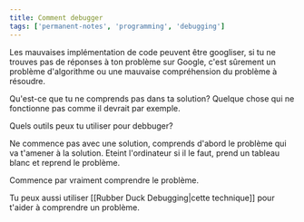 ```yaml
---
title: Comment debugger
tags: ['permanent-notes', 'programming', 'debugging']
---
```


Les mauvaises implémentation de code peuvent être googliser, si tu ne trouves pas de réponses à ton problème sur Google, c'est sûrement un problème d'algorithme ou une mauvaise compréhension du problème à résoudre.

Qu'est-ce que tu ne comprends pas dans ta solution? 
Quelque chose qui ne fonctionne pas comme il devrait par exemple. 

Quels outils peux tu utiliser pour debbuger?

Ne commence pas avec une solution, comprends d'abord le problème qui va t'amener à la solution. Eteint l'ordinateur si il le faut, prend un tableau blanc et reprend le problème. 

Commence par vraiment comprendre le problème. 

Tu peux aussi utiliser [[Rubber Duck Debugging|cette technique]] pour t'aider à comprendre un problème.